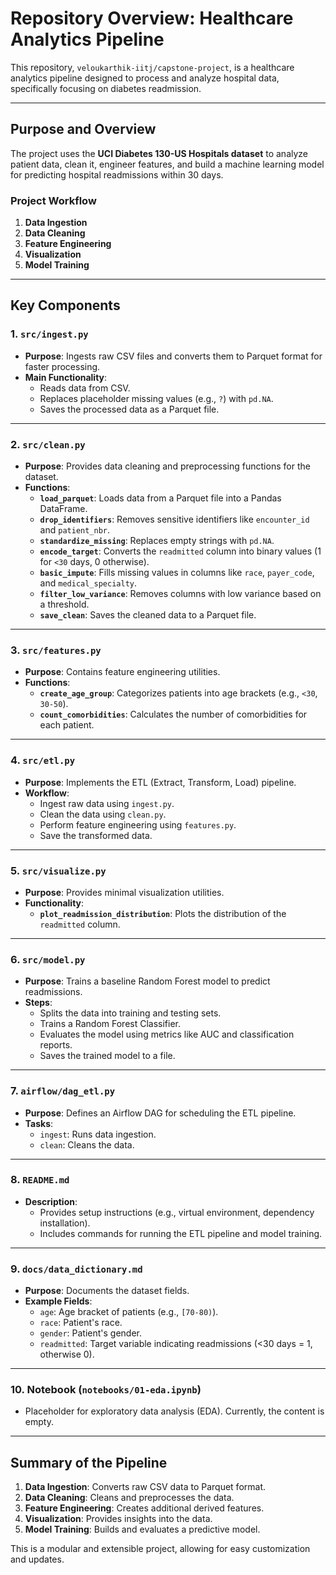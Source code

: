 # Repository Overview: Healthcare Analytics Pipeline

This repository, `veloukarthik-iitj/capstone-project`, is a healthcare analytics pipeline designed to process and analyze hospital data, specifically focusing on diabetes readmission.

---

## Purpose and Overview

The project uses the **UCI Diabetes 130-US Hospitals dataset** to analyze patient data, clean it, engineer features, and build a machine learning model for predicting hospital readmissions within 30 days.

### **Project Workflow**
1. **Data Ingestion**
2. **Data Cleaning**
3. **Feature Engineering**
4. **Visualization**
5. **Model Training**

---

## Key Components

### 1. **`src/ingest.py`**
- **Purpose**: Ingests raw CSV files and converts them to Parquet format for faster processing.
- **Main Functionality**:
  - Reads data from CSV.
  - Replaces placeholder missing values (e.g., `?`) with `pd.NA`.
  - Saves the processed data as a Parquet file.

---

### 2. **`src/clean.py`**
- **Purpose**: Provides data cleaning and preprocessing functions for the dataset.
- **Functions**:
  - **`load_parquet`**: Loads data from a Parquet file into a Pandas DataFrame.
  - **`drop_identifiers`**: Removes sensitive identifiers like `encounter_id` and `patient_nbr`.
  - **`standardize_missing`**: Replaces empty strings with `pd.NA`.
  - **`encode_target`**: Converts the `readmitted` column into binary values (1 for `<30` days, 0 otherwise).
  - **`basic_impute`**: Fills missing values in columns like `race`, `payer_code`, and `medical_specialty`.
  - **`filter_low_variance`**: Removes columns with low variance based on a threshold.
  - **`save_clean`**: Saves the cleaned data to a Parquet file.

---

### 3. **`src/features.py`**
- **Purpose**: Contains feature engineering utilities.
- **Functions**:
  - **`create_age_group`**: Categorizes patients into age brackets (e.g., `<30`, `30-50`).
  - **`count_comorbidities`**: Calculates the number of comorbidities for each patient.

---

### 4. **`src/etl.py`**
- **Purpose**: Implements the ETL (Extract, Transform, Load) pipeline.
- **Workflow**:
  - Ingest raw data using `ingest.py`.
  - Clean the data using `clean.py`.
  - Perform feature engineering using `features.py`.
  - Save the transformed data.

---

### 5. **`src/visualize.py`**
- **Purpose**: Provides minimal visualization utilities.
- **Functionality**:
  - **`plot_readmission_distribution`**: Plots the distribution of the `readmitted` column.

---

### 6. **`src/model.py`**
- **Purpose**: Trains a baseline Random Forest model to predict readmissions.
- **Steps**:
  - Splits the data into training and testing sets.
  - Trains a Random Forest Classifier.
  - Evaluates the model using metrics like AUC and classification reports.
  - Saves the trained model to a file.

---

### 7. **`airflow/dag_etl.py`**
- **Purpose**: Defines an Airflow DAG for scheduling the ETL pipeline.
- **Tasks**:
  - `ingest`: Runs data ingestion.
  - `clean`: Cleans the data.

---

### 8. **`README.md`**
- **Description**:
  - Provides setup instructions (e.g., virtual environment, dependency installation).
  - Includes commands for running the ETL pipeline and model training.

---

### 9. **`docs/data_dictionary.md`**
- **Purpose**: Documents the dataset fields.
- **Example Fields**:
  - `age`: Age bracket of patients (e.g., `[70-80)`).
  - `race`: Patient's race.
  - `gender`: Patient's gender.
  - `readmitted`: Target variable indicating readmissions (<30 days = 1, otherwise 0).

---

### 10. **Notebook (`notebooks/01-eda.ipynb`)**
- Placeholder for exploratory data analysis (EDA). Currently, the content is empty.

---

## Summary of the Pipeline

1. **Data Ingestion**: Converts raw CSV data to Parquet format.
2. **Data Cleaning**: Cleans and preprocesses the data.
3. **Feature Engineering**: Creates additional derived features.
4. **Visualization**: Provides insights into the data.
5. **Model Training**: Builds and evaluates a predictive model.

This is a modular and extensible project, allowing for easy customization and updates.
